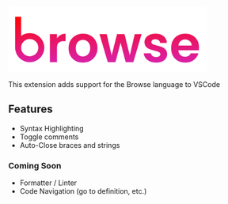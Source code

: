 <img src="./images/full.png" width=400 />

This extension adds support for the Browse language to VSCode

## Features

- Syntax Highlighting
- Toggle comments
- Auto-Close braces and strings

### Coming Soon

- Formatter / Linter
- Code Navigation (go to definition, etc.)

